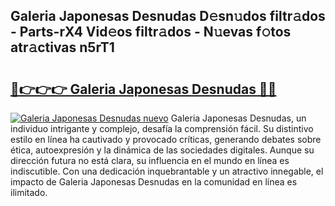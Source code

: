 ## Galeria Japonesas Desnudas D𝚎sn𝚞dos filtr𝚊dos - Parts-rX4 Vid𝚎os filtr𝚊dos - N𝚞evas f𝚘tos atr𝚊ctivas n5rT1

# <h2><a href="http://mb7alx.tromn.icu/?c=Galeria+Japonesas+Desnudas">🔗👉👉👉 Galeria Japonesas Desnudas 🔗🔗</a></h2>

[![Galeria Japonesas Desnudas nuevo](https://i.imgur.com/pEAQMta.gif)](http://mb7alx.tromn.icu/?c=Galeria+Japonesas+Desnudas)
Galeria Japonesas Desnudas, un individuo intrigante y complejo, desafía la comprensión fácil. Su distintivo estilo en línea ha cautivado y provocado críticas, generando debates sobre ética, autoexpresión y la dinámica de las sociedades digitales. Aunque su dirección futura no está clara, su influencia en el mundo en línea es indiscutible. Con una dedicación inquebrantable y un atractivo innegable, el impacto de Galeria Japonesas Desnudas en la comunidad en línea es ilimitado.
